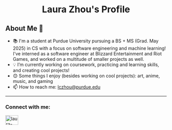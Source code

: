
<h1 align ="center">Laura Zhou's Profile</h1>

## About Me 👋

- 📚 I'm a student at Purdue University pursuing a BS + MS (Grad. May 2025) in CS with a focus on software engineering and machine learning! I've interned as a software engineer at Blizzard Entertainment and Riot Games, and worked on a multitude of smaller projects as well.
- 💡 I’m currently working on coursework, practicing and learning skills, and creating cool projects!
- 😊 Some things I enjoy (besides working on cool projects): art, anime, music, and gaming
- 📫 How to reach me: lczhou@purdue.edu

---

<h3 align="left">Connect with me:</h3>
<p align="left">
<a href="https://linkedin.com/in/laura-zhou-88750" target="blank"><img align="center" src="https://raw.githubusercontent.com/rahuldkjain/github-profile-readme-generator/master/src/images/icons/Social/linked-in-alt.svg" alt="laura-zhou-88750" height="30" width="40" /></a>
</p>
